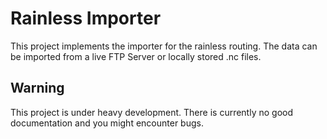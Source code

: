 # Rainless Importer

This project implements the importer for the rainless routing. The data can be imported from a live FTP Server or locally stored .nc files. 

## Warning
This project is under heavy development. There is currently no good documentation and you might encounter bugs. 
